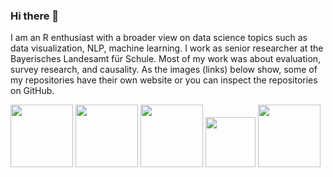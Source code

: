 
### Hi there 👋

I am an R enthusiast with a broader view on data science topics such as data visualization, NLP, machine learning. I work as senior researcher at the Bayerisches Landesamt für Schule. Most of my work was about evaluation, survey research, and causality. As the images (links) below show, some of my repositories have their own website or you can inspect the repositories on GitHub. 

<p float="center">
  <a href="https://edgar-treischl.github.io/CopyCat/" target="_blank"><img src="https://edgar-treischl.github.io/CopyCat/logo.png" width="100" /></a>
  <a href="https://edgar-treischl.github.io/PracticeR/" target="_blank"><img src="https://edgar-treischl.github.io/PracticeR/logo.png" width="100" /></a>
  <a href="https://edgar-treischl.de" target="_blank"><img src="https://edgar-treischl.de/img/circles.png" width="100" /></a>
  <a href="https://edgar-treischl.github.io/SQLR/" target="_blank"><img src="https://edgar-treischl.github.io/SQLR/cover.jpg" width="80" /></a>
  <a href="https://edgar-treischl.github.io/gist/" target="_blank"><img src="https://edgar-treischl.github.io/gist/logo.png" width="100" /></a>
</p>

<!--
**edgar-treischl/edgar-treischl** is a ✨ _special_ ✨ repository because its `README.md` (this file) appears on your GitHub profile.

Here are some ideas to get you started:

- 🔭 I’m currently working on ...
- 🌱 I’m currently learning ...
- 👯 I’m looking to collaborate on ...
- 🤔 I’m looking for help with ...
- 💬 Ask me about ...
- 📫 How to reach me: ...
- 😄 Pronouns: ...
- ⚡ Fun fact: ...
-->
